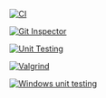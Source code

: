 [![CI](https://github.com/Aakash241/M1_PROJECT_2022/actions/workflows/1main.yml/badge.svg)](https://github.com/Aakash241/M1_PROJECT_2022/actions/workflows/1main.yml)


[![Git Inspector](https://github.com/Aakash241/M1_PROJECT_2022/actions/workflows/git%20inspector.yml/badge.svg)](https://github.com/Aakash241/M1_PROJECT_2022/actions/workflows/git%20inspector.yml)

[![Unit Testing](https://github.com/Aakash241/M1_PROJECT_2022/actions/workflows/unit-test.yml/badge.svg)](https://github.com/Aakash241/M1_PROJECT_2022/actions/workflows/unit-test.yml)

[![Valgrind](https://github.com/Aakash241/M1_PROJECT_2022/actions/workflows/valgrind.yml/badge.svg)](https://github.com/Aakash241/M1_PROJECT_2022/actions/workflows/valgrind.yml)

[![Windows unit testing](https://github.com/Aakash241/M1_PROJECT_2022/actions/workflows/windows-unity.yml/badge.svg)](https://github.com/Aakash241/M1_PROJECT_2022/actions/workflows/windows-unity.yml)
